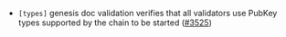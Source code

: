 - `[types]` genesis doc validation verifies that all validators
  use PubKey types supported by the chain to be started
  ([\#3525](https://github.com/cometbft/cometbft/pull/3525))